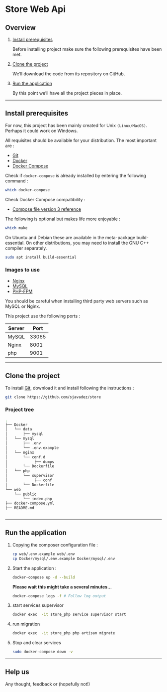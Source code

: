 
# Store Web Api

## Overview

1. [Install prerequisites](#install-prerequisites)

   Before installing project make sure the following prerequisites have been met.

2. [Clone the project](#clone-the-project)

   We’ll download the code from its repository on GitHub.

5. [Run the application](#run-the-application)

   By this point we’ll have all the project pieces in place.
___

## Install prerequisites

For now, this project has been mainly created for Unix `(Linux/MacOS)`. Perhaps it could work on Windows.

All requisites should be available for your distribution. The most important are :

* [Git](https://www.digitalocean.com/community/tutorials/how-to-install-git-on-ubuntu-20-04)
* [Docker](https://www.digitalocean.com/community/tutorials/how-to-install-and-use-docker-on-ubuntu-18-04)
* [Docker Compose](https://www.digitalocean.com/community/tutorials/how-to-install-and-use-docker-compose-on-ubuntu-20-04)

Check if `docker-compose` is already installed by entering the following command :

```sh
which docker-compose
```

Check Docker Compose compatibility :

* [Compose file version 3 reference](https://docs.docker.com/compose/compose-file/)

The following is optional but makes life more enjoyable :

```sh
which make
```

On Ubuntu and Debian these are available in the meta-package build-essential. On other distributions, you may need to install the GNU C++ compiler separately.

```sh
sudo apt install build-essential
```

### Images to use

* [Nginx](https://hub.docker.com/_/nginx/)
* [MySQL](https://hub.docker.com/_/mysql/)
* [PHP-FPM](https://hub.docker.com/r/nanoninja/php-fpm/)

You should be careful when installing third party web servers such as MySQL or Nginx.

This project use the following ports :

| Server     | Port |
|------------|------|
| MySQL      | 33065 |
| Nginx      | 8001 |
| php        | 9001 |


___

## Clone the project

To install [Git](http://git-scm.com/book/en/v2/Getting-Started-Installing-Git), download it and install following the instructions :

```sh
git clone https://github.com/sjavadez/store
```

### Project tree

```sh
.
├── Docker
│   └── data
│       ├── mysql
│   └── mysql
│       ├── .env
│       └── .env.example
│   └── nginx
│       └── conf.d
│            ├── dumps
│       └── Dockerfile
│   └── php
│       └── supervisor
│            ├── conf
│       └── Dockerfile
└── web
    └── public
        └── index.php
├── docker-compose.yml
├── README.md
        
```

___

[comment]: <> (## Configure Xdebug)

[comment]: <> (If you use another IDE than [PHPStorm]&#40;https://www.jetbrains.com/phpstorm/&#41; or [Netbeans]&#40;https://netbeans.org/&#41;, go to the [remote debugging]&#40;https://xdebug.org/docs/remote&#41; section of Xdebug documentation.)

[comment]: <> (For a better integration of Docker to PHPStorm, use the [documentation]&#40;https://github.com/nanoninja/docker-nginx-php-mysql/blob/master/doc/phpstorm-macosx.md&#41;.)

[comment]: <> (1. Get your own local IP address :)

[comment]: <> (    ```sh)

[comment]: <> (    sudo ifconfig)

[comment]: <> (    ```)

[comment]: <> (2. Edit php file `etc/php/php.ini` and comment or uncomment the configuration as needed.)

[comment]: <> (3. Set the `remote_host` parameter with your IP :)

[comment]: <> (    ```sh)

[comment]: <> (    xdebug.remote_host=192.168.0.1 # your IP)

[comment]: <> (    ```)

[comment]: <> (___)

## Run the application

1. Copying the composer configuration file :

    ```sh
    cp web/.env.example web/.env
    cp Docker/mysql/.env.example Docker/mysql/.env
    ```

2. Start the application :

    ```sh
    docker-compose up -d --build
    ```

   **Please wait this might take a several minutes...**

    ```sh
    docker-compose logs -f # Follow log output
    ```
3. start  services supervisor

    ```sh
    docker exec  -it store_php service supervisor start
    ```
4. run migration

    ```sh
    docker exec  -it store_php php artisan migrate
    ```
5. Stop and clear services

    ```sh
    sudo docker-compose down -v
    ```

___

[comment]: <> (## Use Makefile)

[comment]: <> (When developing, you can use [Makefile]&#40;https://en.wikipedia.org/wiki/Make_&#40;software&#41;&#41; for doing the following operations :)

[comment]: <> (| Name          | Description                                  |)

[comment]: <> (|---------------|----------------------------------------------|)

[comment]: <> (| apidoc        | Generate documentation of API                |)

[comment]: <> (| clean         | Clean directories for reset                  |)

[comment]: <> (| code-sniff    | Check the API with PHP Code Sniffer &#40;`PSR2`&#41; |)

[comment]: <> (| composer-up   | Update PHP dependencies with composer        |)

[comment]: <> (| docker-start  | Create and start containers                  |)

[comment]: <> (| docker-stop   | Stop and clear all services                  |)

[comment]: <> (| gen-certs     | Generate SSL certificates for `nginx`        |)

[comment]: <> (| logs          | Follow log output                            |)

[comment]: <> (| mysql-dump    | Create backup of all databases               |)

[comment]: <> (| mysql-restore | Restore backup of all databases              |)

[comment]: <> (| phpmd         | Analyse the API with PHP Mess Detector       |)

[comment]: <> (| test          | Test application with phpunit                |)

[comment]: <> (### Examples)

[comment]: <> (Start the application :)

[comment]: <> (```sh)

[comment]: <> (sudo make docker-start)

[comment]: <> (```)

[comment]: <> (Show help :)

[comment]: <> (```sh)

[comment]: <> (make help)

[comment]: <> (```)

[comment]: <> (___)

[comment]: <> (## Use Docker commands)

[comment]: <> (### Installing package with composer)

[comment]: <> (```sh)

[comment]: <> (sudo docker run --rm -v $&#40;pwd&#41;/web/app:/app composer require symfony/yaml)

[comment]: <> (```)

[comment]: <> (### Updating PHP dependencies with composer)

[comment]: <> (```sh)

[comment]: <> (sudo docker run --rm -v $&#40;pwd&#41;/web/app:/app composer update)

[comment]: <> (```)

[comment]: <> (### Generating PHP API documentation)

[comment]: <> (```sh)

[comment]: <> (sudo docker-compose exec -T php php -d memory_limit=256M -d xdebug.profiler_enable=0 ./app/vendor/bin/apigen generate app/src --destination ./app/doc)

[comment]: <> (```)

[comment]: <> (### Testing PHP application with PHPUnit)

[comment]: <> (```sh)

[comment]: <> (sudo docker-compose exec -T php ./app/vendor/bin/phpunit --colors=always --configuration ./app)

[comment]: <> (```)

[comment]: <> (### Fixing standard code with [PSR2]&#40;http://www.php-fig.org/psr/psr-2/&#41;)

[comment]: <> (```sh)

[comment]: <> (sudo docker-compose exec -T php ./app/vendor/bin/phpcbf -v --standard=PSR2 ./app/src)

[comment]: <> (```)

[comment]: <> (### Checking the standard code with [PSR2]&#40;http://www.php-fig.org/psr/psr-2/&#41;)

[comment]: <> (```sh)

[comment]: <> (sudo docker-compose exec -T php ./app/vendor/bin/phpcs -v --standard=PSR2 ./app/src)

[comment]: <> (```)

[comment]: <> (### Analyzing source code with [PHP Mess Detector]&#40;https://phpmd.org/&#41;)

[comment]: <> (```sh)

[comment]: <> (sudo docker-compose exec -T php ./app/vendor/bin/phpmd ./app/src text cleancode,codesize,controversial,design,naming,unusedcode)

[comment]: <> (```)

[comment]: <> (### Checking installed PHP extensions)

[comment]: <> (```sh)

[comment]: <> (sudo docker-compose exec php php -m)

[comment]: <> (```)

[comment]: <> (### Handling database)

[comment]: <> (#### MySQL shell access)

[comment]: <> (```sh)

[comment]: <> (sudo docker exec -it mysql bash)

[comment]: <> (```)

[comment]: <> (and)

[comment]: <> (```sh)

[comment]: <> (mysql -u"$MYSQL_ROOT_USER" -p"$MYSQL_ROOT_PASSWORD")

[comment]: <> (```)

[comment]: <> (#### Creating a backup of all databases)

[comment]: <> (```sh)

[comment]: <> (mkdir -p data/db/dumps)

[comment]: <> (```)

[comment]: <> (```sh)

[comment]: <> (source .env && sudo docker exec $&#40;sudo docker-compose ps -q mysqldb&#41; mysqldump --all-databases -u"$MYSQL_ROOT_USER" -p"$MYSQL_ROOT_PASSWORD" > "data/db/dumps/db.sql")

[comment]: <> (```)

[comment]: <> (#### Restoring a backup of all databases)

[comment]: <> (```sh)

[comment]: <> (source .env && sudo docker exec -i $&#40;sudo docker-compose ps -q mysqldb&#41; mysql -u"$MYSQL_ROOT_USER" -p"$MYSQL_ROOT_PASSWORD" < "data/db/dumps/db.sql")

[comment]: <> (```)

[comment]: <> (#### Creating a backup of single database)

[comment]: <> (**`Notice:`** Replace "YOUR_DB_NAME" by your custom name.)

[comment]: <> (```sh)

[comment]: <> (source .env && sudo docker exec $&#40;sudo docker-compose ps -q mysqldb&#41; mysqldump -u"$MYSQL_ROOT_USER" -p"$MYSQL_ROOT_PASSWORD" --databases YOUR_DB_NAME > "data/db/dumps/YOUR_DB_NAME_dump.sql")

[comment]: <> (```)

[comment]: <> (#### Restoring a backup of single database)

[comment]: <> (```sh)

[comment]: <> (source .env && sudo docker exec -i $&#40;sudo docker-compose ps -q mysqldb&#41; mysql -u"$MYSQL_ROOT_USER" -p"$MYSQL_ROOT_PASSWORD" < "data/db/dumps/YOUR_DB_NAME_dump.sql")

[comment]: <> (```)


[comment]: <> (#### Connecting MySQL from [PDO]&#40;http://php.net/manual/en/book.pdo.php&#41;)

[comment]: <> (```php)

[comment]: <> (<?php)

[comment]: <> (    try {)

[comment]: <> (        $dsn = 'mysql:host=mysql;dbname=test;charset=utf8;port=3306';)

[comment]: <> (        $pdo = new PDO&#40;$dsn, 'dev', 'dev'&#41;;)

[comment]: <> (    } catch &#40;PDOException $e&#41; {)

[comment]: <> (        echo $e->getMessage&#40;&#41;;)

[comment]: <> (    })

[comment]: <> (?>)

[comment]: <> (```)

[comment]: <> (___)

## Help us

Any thought, feedback or (hopefully not!)
